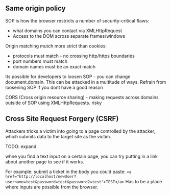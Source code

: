 
## Same origin policy
SOP is how the browser restricts a number of security-critical flaws:
- what domains you can contact via XMLHttpRequest
- Access to the DOM across separate frames/windows

Origin matching mutch more strict than cookies:
- protocols must match - no crossing http/https boundaries
- port numbers must match
- domain names must be an exact match 

Its possible for developers to loosen SOP - you can change document.domain. This can be attacked
in a multitude of ways. Refrain from loosening SOP if you dont have a good reason

CORS (Cross origin resource sharing) - making requests across domains outside of SOP using XMLHttpRequests.
risky


## Cross Site Request Forgery (CSRF)
Attackers tricks a victim into going to a page controlled by the attacker, which submits data to the target site as the victim.

TODO: expand

whne you find a text input on a certain page, you can try putting in a link about another page to see if it works.

For example:
submit a ticket in the body you could paste:
`<a href="http://localhost/newUser?username=test&password=test&password2=test">TEST</a>`
Has to be a place where inputs are possible from the browser.
